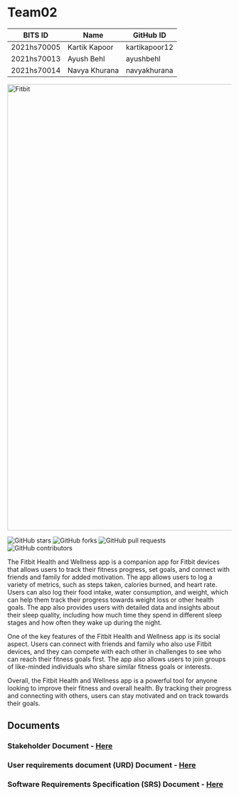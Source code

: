 # Team02
BITS ID     | Name          | GitHub ID
----------  | -----         | --------
2021hs70005 | Kartik Kapoor | kartikapoor12
2021hs70013 | Ayush Behl    | ayushbehl
2021hs70014 | Navya Khurana | navyakhurana

<img width="1000" alt="Fitbit" src="https://user-images.githubusercontent.com/64686397/235408033-e30a6f50-9d36-46e8-8853-345c90e18c2f.png">


![GitHub stars](https://img.shields.io/github/stars/SWENGG4Y2023/SWENGG4Y2023Team02)  ![GitHub forks](https://img.shields.io/github/forks/SWENGG4Y2023/SWENGG4Y2023Team02)  ![GitHub pull requests](https://img.shields.io/github/issues-pr/SWENGG4Y2023/SWENGG4Y2023Team02) ![GitHub contributors](https://img.shields.io/github/contributors/SWENGG4Y2023/SWENGG4Y2023Team02)

The Fitbit Health and Wellness app is a companion app for Fitbit devices that allows users to track their fitness progress, set goals, and connect with friends and family for added motivation. The app allows users to log a variety of metrics, such as steps taken, calories burned, and heart rate. Users can also log their food intake, water consumption, and weight, which can help them track their progress towards weight loss or other health goals. The app also provides users with detailed data and insights about their sleep quality, including how much time they spend in different sleep stages and how often they wake up during the night.

One of the key features of the Fitbit Health and Wellness app is its social aspect. Users can connect with friends and family who also use Fitbit devices, and they can compete with each other in challenges to see who can reach their fitness goals first. The app also allows users to join groups of like-minded individuals who share similar fitness goals or interests.

Overall, the Fitbit Health and Wellness app is a powerful tool for anyone looking to improve their fitness and overall health. By tracking their progress and connecting with others, users can stay motivated and on track towards their goals.

## Documents
### Stakeholder Document - [Here](https://github.com/SWENGG4Y2023/SWENGG4Y2023Team02/blob/main/Assignment01/Stakeholder.md)
### User requirements document (URD) Document - [Here](https://github.com/SWENGG4Y2023/SWENGG4Y2023Team02/blob/main/Assignment01/%20URD.md)
### Software Requirements Specification (SRS) Document  - [Here](https://github.com/SWENGG4Y2023/SWENGG4Y2023Team02/blob/main/Assignment01/SRS.md)
